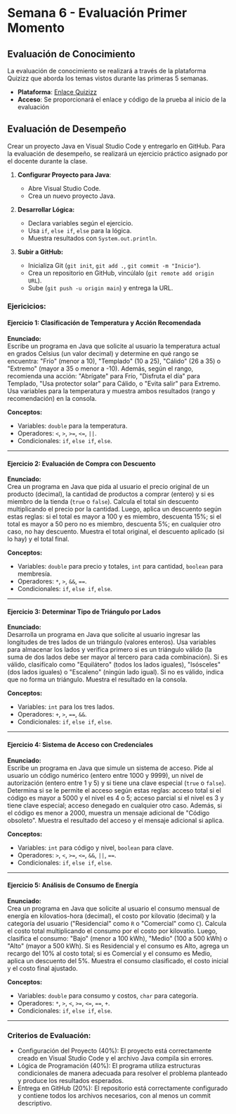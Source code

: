# Semana 6 - Evaluación Primer Momento

## Evaluación de Conocimiento
La evaluación de conocimiento se realizará a través de la plataforma Quizizz que aborda los temas vistos durante las primeras 5 semanas.

- **Plataforma**: [Enlace Quizizz](https://quizizz.com/join)
- **Acceso**: Se proporcionará el enlace y código de la prueba al inicio de la evaluación

## Evaluación de Desempeño

Crear un proyecto Java en Visual Studio Code y entregarlo en GitHub. Para la evaluación de desempeño, se realizará un ejercicio práctico asignado por el docente durante la clase.

1. **Configurar Proyecto para Java**:
   - Abre Visual Studio Code.
   - Crea un nuevo proyecto Java.   

2. **Desarrollar Lógica:**
   - Declara variables según el ejercicio.
   - Usa `if`, `else if`, `else` para la lógica.
   - Muestra resultados con `System.out.println`.

3. **Subir a GitHub:**
   - Inicializa Git (`git init`, `git add .`, `git commit -m "Inicio"`).
   - Crea un repositorio en GitHub, vincúlalo (`git remote add origin URL`).
   - Sube (`git push -u origin main`) y entrega la URL.


### Ejericicios:

#### Ejercicio 1: Clasificación de Temperatura y Acción Recomendada
**Enunciado:**  
Escribe un programa en Java que solicite al usuario la temperatura actual en grados Celsius (un valor decimal) y determine en qué rango se encuentra: "Frío" (menor a 10), "Templado" (10 a 25), "Cálido" (26 a 35) o "Extremo" (mayor a 35 o menor a -10). Además, según el rango, recomienda una acción: "Abrígate" para Frío, "Disfruta el día" para Templado, "Usa protector solar" para Cálido, o "Evita salir" para Extremo. Usa variables para la temperatura y muestra ambos resultados (rango y recomendación) en la consola.

**Conceptos:**  
- Variables: `double` para la temperatura.  
- Operadores: `<`, `>`, `>=`, `<=`, `||`.  
- Condicionales: `if`, `else if`, `else`.

---

#### Ejercicio 2: Evaluación de Compra con Descuento
**Enunciado:**  
Crea un programa en Java que pida al usuario el precio original de un producto (decimal), la cantidad de productos a comprar (entero) y si es miembro de la tienda (`true` o `false`). Calcula el total sin descuento multiplicando el precio por la cantidad. Luego, aplica un descuento según estas reglas: si el total es mayor a 100 y es miembro, descuenta 15%; si el total es mayor a 50 pero no es miembro, descuenta 5%; en cualquier otro caso, no hay descuento. Muestra el total original, el descuento aplicado (si lo hay) y el total final.

**Conceptos:**  
- Variables: `double` para precio y totales, `int` para cantidad, `boolean` para membresía.  
- Operadores: `*`, `>`, `&&`, `==`.  
- Condicionales: `if`, `else if`, `else`.

---

#### Ejercicio 3: Determinar Tipo de Triángulo por Lados
**Enunciado:**  
Desarrolla un programa en Java que solicite al usuario ingresar las longitudes de tres lados de un triángulo (valores enteros). Usa variables para almacenar los lados y verifica primero si es un triángulo válido (la suma de dos lados debe ser mayor al tercero para cada combinación). Si es válido, clasifícalo como "Equilátero" (todos los lados iguales), "Isósceles" (dos lados iguales) o "Escaleno" (ningún lado igual). Si no es válido, indica que no forma un triángulo. Muestra el resultado en la consola.

**Conceptos:**  
- Variables: `int` para los tres lados.  
- Operadores: `+`, `>`, `==`, `&&`.  
- Condicionales: `if`, `else if`, `else`.

---

#### Ejercicio 4: Sistema de Acceso con Credenciales
**Enunciado:**  
Escribe un programa en Java que simule un sistema de acceso. Pide al usuario un código numérico (entero entre 1000 y 9999), un nivel de autorización (entero entre 1 y 5) y si tiene una clave especial (`true` o `false`). Determina si se le permite el acceso según estas reglas: acceso total si el código es mayor a 5000 y el nivel es 4 o 5; acceso parcial si el nivel es 3 y tiene clave especial; acceso denegado en cualquier otro caso. Además, si el código es menor a 2000, muestra un mensaje adicional de "Código obsoleto". Muestra el resultado del acceso y el mensaje adicional si aplica.

**Conceptos:**  
- Variables: `int` para código y nivel, `boolean` para clave.  
- Operadores: `>`, `<`, `>=`, `<=`, `&&`, `||`, `==`.  
- Condicionales: `if`, `else if`, `else`.

---

#### Ejercicio 5: Análisis de Consumo de Energía
**Enunciado:**  
Crea un programa en Java que solicite al usuario el consumo mensual de energía en kilovatios-hora (decimal), el costo por kilovatio (decimal) y la categoría del usuario ("Residencial" como `R` o "Comercial" como `C`). Calcula el costo total multiplicando el consumo por el costo por kilovatio. Luego, clasifica el consumo: "Bajo" (menor a 100 kWh), "Medio" (100 a 500 kWh) o "Alto" (mayor a 500 kWh). Si es Residencial y el consumo es Alto, agrega un recargo del 10% al costo total; si es Comercial y el consumo es Medio, aplica un descuento del 5%. Muestra el consumo clasificado, el costo inicial y el costo final ajustado.

**Conceptos:**  
- Variables: `double` para consumo y costos, `char` para categoría.  
- Operadores: `*`, `>`, `<`, `>=`, `<=`, `==`, `+`.  
- Condicionales: `if`, `else if`, `else`.

---

### Criterios de Evaluación:
- Configuración del Proyecto (40%): El proyecto está correctamente creado en Visual Studio Code y el archivo Java compila sin errores.
- Lógica de Programación (40%): El programa utiliza estructuras condicionales de manera adecuada para resolver el problema planteado y produce los resultados esperados.
- Entrega en GitHub (20%): El repositorio está correctamente configurado y contiene todos los archivos necesarios, con al menos un commit descriptivo.